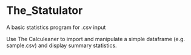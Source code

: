 # The_Statulator
A basic statistics program for .csv input

Use The Calculeaner to import and manipulate a simple dataframe (e.g. sample.csv) and display summary statistics.
